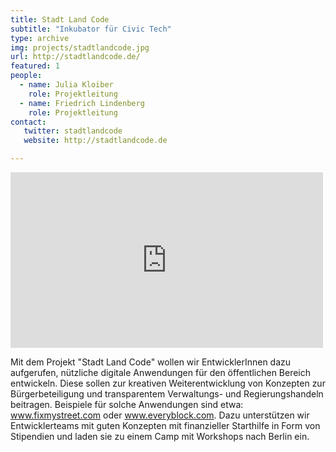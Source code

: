 ```yaml
---
title: Stadt Land Code
subtitle: "Inkubator für Civic Tech"
type: archive
img: projects/stadtlandcode.jpg
url: http://stadtlandcode.de/
featured: 1
people:
  - name: Julia Kloiber
    role: Projektleitung
  - name: Friedrich Lindenberg
    role: Projektleitung
contact:
   twitter: stadtlandcode
   website: http://stadtlandcode.de

---
```


<iframe src="https://player.vimeo.com/video/50284383" width="500" height="281"  style="margin: 0 auto;" frameborder="0" webkitallowfullscreen mozallowfullscreen allowfullscreen></iframe>

Mit dem Projekt "Stadt Land Code" wollen wir EntwicklerInnen dazu aufgerufen, nützliche digitale Anwendungen für den öffentlichen Bereich entwickeln. Diese sollen zur kreativen Weiterentwicklung von Konzepten zur Bürgerbeteiligung und transparentem Verwaltungs- und Regierungshandeln beitragen. Beispiele für solche Anwendungen sind etwa: www.fixmystreet.com oder www.everyblock.com. Dazu unterstützen wir Entwicklerteams mit guten Konzepten mit finanzieller Starthilfe in Form von Stipendien und laden sie zu einem Camp mit Workshops nach Berlin ein.
